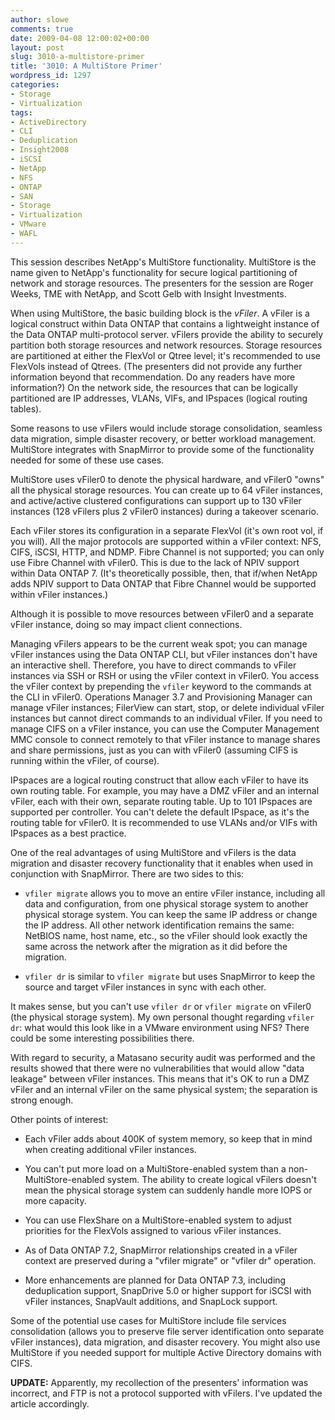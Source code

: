 ```yaml
---
author: slowe
comments: true
date: 2009-04-08 12:00:02+00:00
layout: post
slug: 3010-a-multistore-primer
title: '3010: A MultiStore Primer'
wordpress_id: 1297
categories:
- Storage
- Virtualization
tags:
- ActiveDirectory
- CLI
- Deduplication
- Insight2008
- iSCSI
- NetApp
- NFS
- ONTAP
- SAN
- Storage
- Virtualization
- VMware
- WAFL
---
```


This session describes NetApp's MultiStore functionality. MultiStore is the name given to NetApp's functionality for secure logical partitioning of network and storage resources. The presenters for the session are Roger Weeks, TME with NetApp, and Scott Gelb with Insight Investments.

When using MultiStore, the basic building block is the _vFiler_. A vFiler is a logical construct within Data ONTAP that contains a lightweight instance of the Data ONTAP multi-protocol server. vFilers provide the ability to securely partition both storage resources and network resources. Storage resources are partitioned at either the FlexVol or Qtree level; it's recommended to use FlexVols instead of Qtrees. (The presenters did not provide any further information beyond that recommendation. Do any readers have more information?) On the network side, the resources that can be logically partitioned are IP addresses, VLANs, VIFs, and IPspaces (logical routing tables).

Some reasons to use vFilers would include storage consolidation, seamless data migration, simple disaster recovery, or better workload management. MultiStore integrates with SnapMirror to provide some of the functionality needed for some of these use cases.

MultiStore uses vFiler0 to denote the physical hardware, and vFiler0 "owns" all the physical storage resources. You can create up to 64 vFiler instances, and active/active clustered configurations can support up to 130 vFiler instances (128 vFilers plus 2 vFiler0 instances) during a takeover scenario.

Each vFiler stores its configuration in a separate FlexVol (it's own root vol, if you will). All the major protocols are supported within a vFiler context: NFS, CIFS, iSCSI, HTTP, and NDMP. Fibre Channel is not supported; you can only use Fibre Channel with vFiler0. This is due to the lack of NPIV support within Data ONTAP 7. (It's theoretically possible, then, that if/when NetApp adds NPIV support to Data ONTAP that Fibre Channel would be supported within vFiler instances.)

Although it is possible to move resources between vFiler0 and a separate vFiler instance, doing so may impact client connections.

Managing vFilers appears to be the current weak spot; you can manage vFiler instances using the Data ONTAP CLI, but vFiler instances don't have an interactive shell. Therefore, you have to direct commands to vFiler instances via SSH or RSH or using the vFiler context in vFiler0. You access the vFiler context by prepending the `vfiler` keyword to the commands at the CLI in vFiler0. Operations Manager 3.7 and Provisioning Manager can manage vFiler instances; FilerView can start, stop, or delete individual vFiler instances but cannot direct commands to an individual vFiler. If you need to manage CIFS on a vFiler instance, you can use the Computer Management MMC console to connect remotely to that vFiler instance to manage shares and share permissions, just as you can with vFiler0 (assuming CIFS is running within the vFiler, of course).

IPspaces are a logical routing construct that allow each vFiler to have its own routing table. For example, you may have a DMZ vFiler and an internal vFiler, each with their own, separate routing table. Up to 101 IPspaces are supported per controller. You can't delete the default IPspace, as it's the routing table for vFiler0. It is recommended to use VLANs and/or VIFs with IPspaces as a best practice.

One of the real advantages of using MultiStore and vFilers is the data migration and disaster recovery functionality that it enables when used in conjunction with SnapMirror. There are two sides to this:

* `vfiler migrate` allows you to move an entire vFiler instance, including all data and configuration, from one physical storage system to another physical storage system. You can keep the same IP address or change the IP address. All other network identification remains the same: NetBIOS name, host name, etc., so the vFiler should look exactly the same across the network after the migration as it did before the migration.

* `vfiler dr` is similar to `vfiler migrate` but uses SnapMirror to keep the source and target vFiler instances in sync with each other.

It makes sense, but you can't use `vfiler dr` or `vfiler migrate` on vFiler0 (the physical storage system). My own personal thought regarding `vfiler dr`: what would this look like in a VMware environment using NFS? There could be some interesting possibilities there.

With regard to security, a Matasano security audit was performed and the results showed that there were no vulnerabilities that would allow "data leakage" between vFiler instances. This means that it's OK to run a DMZ vFiler and an internal vFiler on the same physical system; the separation is strong enough.

Other points of interest:

* Each vFiler adds about 400K of system memory, so keep that in mind when creating additional vFiler instances.

* You can't put more load on a MultiStore-enabled system than a non-MultiStore-enabled system. The ability to create logical vFilers doesn't mean the physical storage system can suddenly handle more IOPS or more capacity.

* You can use FlexShare on a MultiStore-enabled system to adjust priorities for the FlexVols assigned to various vFiler instances.

* As of Data ONTAP 7.2, SnapMirror relationships created in a vFiler context are preserved during a "vfiler migrate" or "vfiler dr" operation.

* More enhancements are planned for Data ONTAP 7.3, including deduplication support, SnapDrive 5.0 or higher support for iSCSI with vFiler instances, SnapVault additions, and SnapLock support.

Some of the potential use cases for MultiStore include file services consolidation (allows you to preserve file server identification onto separate vFiler instances), data migration, and disaster recovery. You might also use MultiStore if you needed support for multiple Active Directory domains with CIFS.

**UPDATE:** Apparently, my recollection of the presenters' information was incorrect, and FTP is not a protocol supported with vFilers. I've updated the article accordingly.

